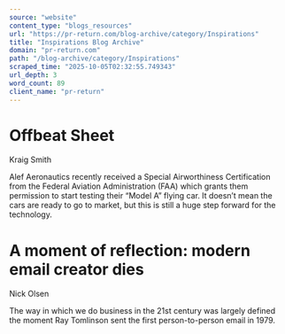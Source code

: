 ```yaml
---
source: "website"
content_type: "blogs_resources"
url: "https://pr-return.com/blog-archive/category/Inspirations"
title: "Inspirations Blog Archive"
domain: "pr-return.com"
path: "/blog-archive/category/Inspirations"
scraped_time: "2025-10-05T02:32:55.749343"
url_depth: 3
word_count: 89
client_name: "pr-return"
---
```


# Offbeat Sheet

Kraig Smith

Alef Aeronautics recently received a Special Airworthiness Certification from the Federal Aviation Administration (FAA) which grants them permission to start testing their “Model A” flying car. It doesn’t mean the cars are ready to go to market, but this is still a huge step forward for the technology.

# A moment of reflection: modern email creator dies

Nick Olsen

The way in which we do business in the 21st century was largely defined the moment Ray Tomlinson sent the first person-to-person email in 1979.